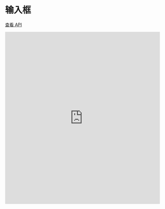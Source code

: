 # 输入框

[查看 API](http://www.easybui.com/guide/api/classes/bui.input.html)

<iframe width="100%" height="560" src="http://www.easybui.com/demo/source.html?url=pages/ui_controls/bui.input&code=full,result" allowfullscreen="allowfullscreen" frameborder="0"></iframe>

